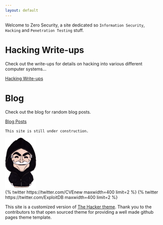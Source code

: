 ```yaml
---
layout: default
---
```


Welcome to Zero Security, a site dedicated so `Information Security`, `Hacking` and `Penetration Testing` stuff.

# Hacking Write-ups

Check out the write-ups for details on hacking into various different computer systems...

[Hacking Write-ups](./writeups/main-writeups.html)

# Blog

Check out the blog for random blog posts.

[Blog Posts](./blog/main-blog.html)


```
This site is still under construction.
```

<img class="center_robot" alt="Mr Robot" src="/assets/images/mr_robot_0.png" width="20%" height="20%">

<div class="center_twitter">
{% twitter https://twitter.com/CVEnew maxwidth=400 limit=2 %}
{% twitter https://twitter.com/ExploitDB maxwidth=400 limit=2 %}
</div>

This site is a customized version of [The Hacker theme](https://github.com/pages-themes/hacker). Thank you to the contributors to that open sourced theme for providing a well made github pages theme template.